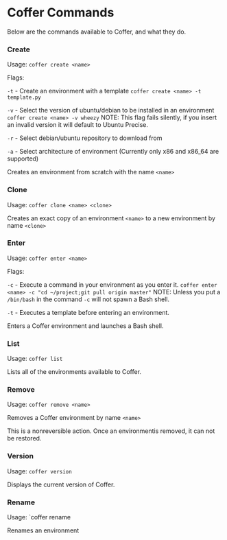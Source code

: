 # Coffer Commands

Below are the commands available to Coffer, and what they do.

### Create

Usage: `coffer create <name>`

Flags: 

`-t` - Create an environment with a template `coffer create <name> -t template.py`

`-v` - Select the version of ubuntu/debian to be installed in an environment `coffer create <name> -v wheezy` NOTE: This flag fails silently, if you insert an invalid version it will default to Ubuntu Precise.

`-r` - Select debian/ubuntu repository to download from

`-a` - Select architecture of environment (Currently only x86 and x86_64 are supported)

Creates an environment from scratch with the name `<name>`

### Clone

Usage: `coffer clone <name> <clone>`

Creates an exact copy of an environment `<name>` to a new environment by name `<clone>`

### Enter

Usage: `coffer enter <name>`

Flags:

`-c` - Execute a command in your environment as you enter it. `coffer enter <name> -c "cd ~/project;git pull origin master"` NOTE: Unless you put a `/bin/bash` in the command `-c` will not spawn a Bash shell.  

`-t` - Executes a template before entering an environment.

Enters a Coffer environment and launches a Bash shell. 

### List

Usage: `coffer list`

Lists all of the environments available to Coffer.

### Remove

Usage: `coffer remove <name>`

Removes a Coffer environment by name `<name>` 

This is a nonreversible action. Once an environmentis removed, it can not be restored.

### Version

Usage: `coffer version`

Displays the current version of Coffer.

### Rename

Usage: `coffer rename <name> <new name>

Renames an environment
